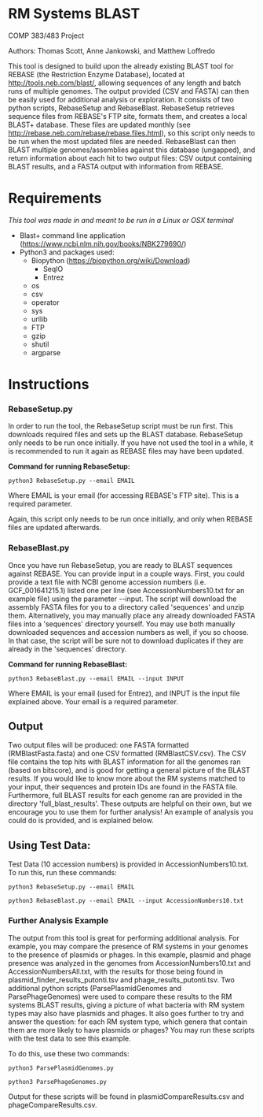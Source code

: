 # RM Systems BLAST
COMP 383/483 Project

Authors: Thomas Scott, Anne Jankowski, and Matthew Loffredo

This tool is designed to build upon the already existing BLAST tool for REBASE (the Restriction Enzyme Database), located at http://tools.neb.com/blast/, allowing sequences of any length and batch runs of multiple genomes. The output provided (CSV and FASTA) can then be easily used for additional analysis or exploration. It consists of two python scripts, RebaseSetup and RebaseBlast. RebaseSetup retrieves sequence files from REBASE's FTP site, formats them, and creates a local BLAST+ database. These files are updated monthly (see http://rebase.neb.com/rebase/rebase.files.html), so this script only needs to be run when the most updated files are needed. RebaseBlast can then BLAST multiple genomes/assemblies against this database (ungapped), and return information about each hit to two output files: CSV output containing BLAST results, and a FASTA output with information from REBASE.

# Requirements

_This tool was made in and meant to be run in a Linux or OSX terminal_

* Blast+ command line application (https://www.ncbi.nlm.nih.gov/books/NBK279690/)
* Python3 and packages used:
  * Biopython (https://biopython.org/wiki/Download)
    * SeqIO
    * Entrez
  * os
  * csv
  * operator
  * sys
  * urllib
  * FTP
  * gzip
  * shutil
  * argparse

# Instructions

### RebaseSetup.py

In order to run the tool, the RebaseSetup script must be run first. This downloads required files and sets up the BLAST database. RebaseSetup only needs to be run once initially. If you have not used the tool in a while, it is recommended to run it again as REBASE files may have been updated.

**Command for running RebaseSetup:**
```
python3 RebaseSetup.py --email EMAIL
```
Where EMAIL is your email (for accessing REBASE's FTP site). This is a required parameter.

Again, this script only needs to be run once initially, and only when REBASE files are updated afterwards.

### RebaseBlast.py

Once you have run RebaseSetup, you are ready to BLAST sequences against REBASE. You can provide input in a couple ways. First, you could provide a text file with NCBI genome accession numbers (i.e. GCF_001641215.1) listed one per line (see AccessionNumbers10.txt for an example file) using the parameter --input. The script will download the assembly FASTA files for you to a directory called 'sequences' and unzip them. Alternatively, you may manually place any already downloaded FASTA files into a 'sequences' directory yourself. You may use both manually downloaded sequences and accession numbers as well, if you so choose. In that case, the script will be sure not to download duplicates if they are already in the 'sequences' directory.

**Command for running RebaseBlast:**
```
python3 RebaseBlast.py --email EMAIL --input INPUT
```

Where EMAIL is your email (used for Entrez), and INPUT is the input file explained above. Your email is a required parameter.

## Output

Two output files will be produced: one FASTA formatted (RMBlastFasta.fasta) and one CSV formatted (RMBlastCSV.csv). The CSV file contains the top hits with BLAST information for all the genomes ran (based on bitscore), and is good for getting a general picture of the BLAST results. If you would like to know more about the RM systems matched to your input, their sequences and protein IDs are found in the FASTA file. Furthermore, full BLAST results for each genome ran are provided in the directory 'full_blast_results'. These outputs are helpful on their own, but we encourage you to use them for further analysis! An example of analysis you could do is provided, and is explained below.

## Using Test Data:

Test Data (10 accession numbers) is provided in AccessionNumbers10.txt. To run this, run these commands:

```
python3 RebaseSetup.py --email EMAIL
```

```
python3 RebaseBlast.py --email EMAIL --input AccessionNumbers10.txt
```

### Further Analysis Example

The output from this tool is great for performing additional analysis. For example, you may compare the presence of RM systems in your genomes to the presence of plasmids or phages. In this example, plasmid and phage presence was analyzed in the genomes from AccessionNumbers10.txt and AccessionNumbersAll.txt, with the results for those being found in plasmid_finder_results_putonti.tsv and phage_results_putonti.tsv. Two additional python scripts (ParsePlasmidGenomes and ParsePhageGenomes) were used to compare these results to the RM systems BLAST results, giving a picture of what bacteria with RM system types may also have plasmids and phages. It also goes further to try and answer the question: for each RM system type, which genera that contain them are more likely to have plasmids or phages? You may run these scripts with the test data to see this example.

To do this, use these two commands:

```
python3 ParsePlasmidGenomes.py
```

```
python3 ParsePhageGenomes.py
```

Output for these scripts will be found in plasmidCompareResults.csv and phageCompareResults.csv.
